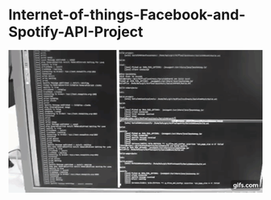 # Internet-of-things-Facebook-and-Spotify-API-Project


[![Demo Doccou alpha](https://github.com/dineshvg/Internet-of-things-Facebook-and-Spotify-API-Project/blob/master/gif_pic.gif)](https://www.youtube.com/watch?v=EGyT7qterQw&ab_channel=BalasubramaniyanSundaresan)

